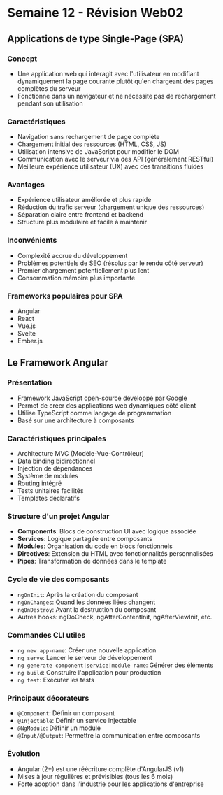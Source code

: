 # Semaine 12 - Révision Web02

## Applications de type Single-Page (SPA)

### Concept
- Une application web qui interagit avec l'utilisateur en modifiant dynamiquement la page courante plutôt qu'en chargeant des pages complètes du serveur
- Fonctionne dans un navigateur et ne nécessite pas de rechargement pendant son utilisation

### Caractéristiques
- Navigation sans rechargement de page complète
- Chargement initial des ressources (HTML, CSS, JS)
- Utilisation intensive de JavaScript pour modifier le DOM
- Communication avec le serveur via des API (généralement RESTful)
- Meilleure expérience utilisateur (UX) avec des transitions fluides

### Avantages
- Expérience utilisateur améliorée et plus rapide
- Réduction du trafic serveur (chargement unique des ressources)
- Séparation claire entre frontend et backend
- Structure plus modulaire et facile à maintenir

### Inconvénients
- Complexité accrue du développement
- Problèmes potentiels de SEO (résolus par le rendu côté serveur)
- Premier chargement potentiellement plus lent
- Consommation mémoire plus importante

### Frameworks populaires pour SPA
- Angular
- React
- Vue.js
- Svelte
- Ember.js

## Le Framework Angular

### Présentation
- Framework JavaScript open-source développé par Google
- Permet de créer des applications web dynamiques côté client
- Utilise TypeScript comme langage de programmation
- Basé sur une architecture à composants

### Caractéristiques principales
- Architecture MVC (Modèle-Vue-Contrôleur)
- Data binding bidirectionnel
- Injection de dépendances
- Système de modules
- Routing intégré
- Tests unitaires facilités
- Templates déclaratifs

### Structure d'un projet Angular
- **Components**: Blocs de construction UI avec logique associée
- **Services**: Logique partagée entre composants
- **Modules**: Organisation du code en blocs fonctionnels
- **Directives**: Extension du HTML avec fonctionnalités personnalisées
- **Pipes**: Transformation de données dans le template

### Cycle de vie des composants
- `ngOnInit`: Après la création du composant
- `ngOnChanges`: Quand les données liées changent
- `ngOnDestroy`: Avant la destruction du composant
- Autres hooks: ngDoCheck, ngAfterContentInit, ngAfterViewInit, etc.

### Commandes CLI utiles
- `ng new app-name`: Créer une nouvelle application
- `ng serve`: Lancer le serveur de développement
- `ng generate component|service|module name`: Générer des éléments
- `ng build`: Construire l'application pour production
- `ng test`: Exécuter les tests

### Principaux décorateurs
- `@Component`: Définir un composant
- `@Injectable`: Définir un service injectable
- `@NgModule`: Définir un module
- `@Input/@Output`: Permettre la communication entre composants

### Évolution
- Angular (2+) est une réécriture complète d'AngularJS (v1)
- Mises à jour régulières et prévisibles (tous les 6 mois)
- Forte adoption dans l'industrie pour les applications d'entreprise
